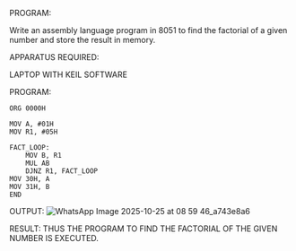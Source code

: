 PROGRAM:

Write an assembly language program in 8051 to find the factorial of a given  number and store the result in memory.

APPARATUS REQUIRED:

LAPTOP WITH KEIL SOFTWARE

PROGRAM:
```
ORG 0000H

MOV A, #01H    
MOV R1, #05H   

FACT_LOOP:
    MOV B, R1
    MUL AB      
    DJNZ R1, FACT_LOOP
MOV 30H, A      
MOV 31H, B
END
```
OUTPUT:
![WhatsApp Image 2025-10-25 at 08 59 46_a743e8a6](https://github.com/user-attachments/assets/ab69f471-1946-4eb4-9523-2f3cf9ac73f5)

RESULT:
THUS THE PROGRAM TO FIND THE FACTORIAL OF THE GIVEN NUMBER IS EXECUTED.
